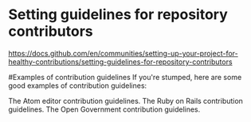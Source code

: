 # Setting guidelines for repository contributors
https://docs.github.com/en/communities/setting-up-your-project-for-healthy-contributions/setting-guidelines-for-repository-contributors

#Examples of contribution guidelines
If you're stumped, here are some good examples of contribution guidelines:

The Atom editor contribution guidelines.
The Ruby on Rails contribution guidelines.
The Open Government contribution guidelines.
